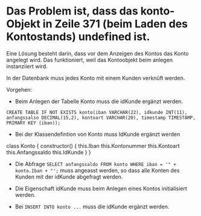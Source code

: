 # Das Problem ist, dass das konto-Objekt in Zeile 371 (beim Laden des Kontostands) undefined ist.

Eine Lösung besteht darin, dass vor dem Anzeigen des Kontos das Konto angelegt wird. Das funktioniert, weil das Kontoobjekt beim anlegen instanziiert wird.

In der Datenbank muss jedes Konto mit einem Kunden verknüft werden.

Vorgehen:
* Beim Anlegen der Tabelle Konto muss die idKunde ergänzt werden.

```CREATE TABLE IF NOT EXISTS konto(iban VARCHAR(22), idkunde INT(11), anfangssalso DECIMAL(15,2), kontoart VARCHAR(20), timestamp TIMESTAMP, PRIMARY KEY (iban));```

* Bei der Klassendefintion von Konto muss IdKunde ergänzt werden

class Konto {
    constructor() {
        this.Iban
        this.Kontonummer
        this.Kontoart
        this.Anfangssaldo
        this.IdKunde
    }
}

* Die Abfrage ```SELECT anfangssaldo FROM konto WHERE iban = '" + konto.Iban + "';``` muss angeasst werden, so dass alle Konten des Kunden mit der idKunde abgefragt werden.

* Die Eigenschaft idKunde muss beim Anlegen eines Kontos initialisiert werden.

* Bei ```INSERT INTO konto ...``` muss die idKunde ergänzt werden.